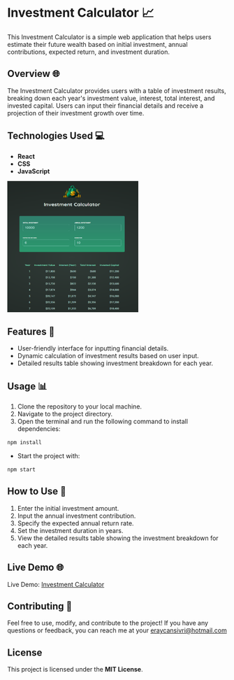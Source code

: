 # Investment Calculator 📈

This Investment Calculator is a simple web application that helps users estimate their future wealth based on initial investment, annual contributions, expected return, and investment duration.

## Overview 🌐

The Investment Calculator provides users with a table of investment results, breaking down each year's investment value, interest, total interest, and invested capital. Users can input their financial details and receive a projection of their investment growth over time.


## Technologies Used 💻

- **React**
- **CSS**
- **JavaScript**

<img src="./public/ss.png" alt="" width="300" height="300">

## Features 🎉

- User-friendly interface for inputting financial details.
- Dynamic calculation of investment results based on user input.
- Detailed results table showing investment breakdown for each year.

## Usage 📊

1. Clone the repository to your local machine.
2. Navigate to the project directory.
3. Open the terminal and run the following command to install dependencies:

```bash
npm install
```

- Start the project with:
```bash
npm start
```

## How to Use 🤔
1. Enter the initial investment amount.
2. Input the annual investment contribution.
3. Specify the expected annual return rate.
4. Set the investment duration in years.
5. View the detailed results table showing the investment breakdown for each year.


## Live Demo 🌐
Live Demo: [Investment Calculator](https://investment-calculator-one-sigma.vercel.app)

## Contributing 🤝
Feel free to use, modify, and contribute to the project! If you have any questions or feedback, you can reach me at your eraycansivri@hotmail.com

## License
This project is licensed under the **MIT License**.
